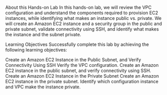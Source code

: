 About this Hands-on Lab
In this hands-on lab, we will review the VPC configuration and understand the components required to provision EC2 instances, while identifying what makes an instance public vs. private. We will create an Amazon EC2 instance and a security group in the public and private subnet, validate connectivity using SSH, and identify what makes the instance and the subnet private.

Learning Objectives
Successfully complete this lab by achieving the following learning objectives:

Create an Amazon EC2 Instance in the Public Subnet, and Verify Connectivity Using SSH
Verify the VPC configuration.
Create an Amazon EC2 instance in the public subnet, and verify connectivity using SSH.
Create an Amazon EC2 Instance in the Private Subnet
Create an Amazon EC2 instance in the private subnet.
Identify which configuration instance and VPC make the instance private.